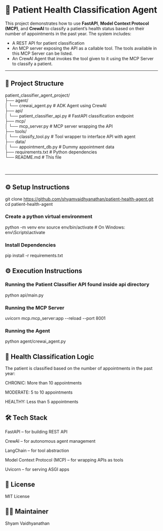 # 🏥 Patient Health Classification Agent

This project demonstrates how to use **FastAPI**, **Model Context Protocol (MCP)**, and **CrewAI** to classify a patient’s health status based on their number of appointments in the past year. The system includes:

- A REST API for patient classification
- An MCP server exposing the API as a callable tool. The tools available in this MCP Server can be listed.
- An CrewAI Agent that invokes the tool given to it using the MCP Server to classify a patient.



---


## 📁 Project Structure

patient_classifier_agent_project/ <br>
├── agent/ <br>
│ └── crewai_agent.py # ADK Agent using CrewAI <br>
├── api/ <br>
│ └── patient_classifier_api.py # FastAPI classification endpoint<br>
├── mcp/<br>
│ └── mcp_server.py # MCP server wrapping the API<br>
├── tools/<br>
│ └── classify_tool.py # Tool wrapper to interface API with agent<br>
├── data/<br>
│ └── appointment_db.py # Dummy appointment data<br>
├── requirements.txt # Python dependencies<br>
└── README.md # This file<br>
<br>
<br>


---

## ⚙️ Setup Instructions

git clone https://github.com/shyamvaidhyanathan/patient-health-agent.git
cd patient-health-agent



### Create a python virtual environment
python -m venv env
source env/bin/activate   # On Windows: env\Scripts\activate

### Install Dependencies
pip install -r requirements.txt



## ⚙️ Execution  Instructions

### Running the Patient Classifier API found inside api directory
python api/main.py


### Running the MCP Server  
uvicorn mcp.mcp_server:app --reload --port 8001


### Running the Agent 
python agent/crewai_agent.py




## 🧠 Health Classification Logic
The patient is classified based on the number of appointments in the past year:

CHRONIC: More than 10 appointments

MODERATE: 5 to 10 appointments

HEALTHY: Less than 5 appointments



## 🛠️ Tech Stack
FastAPI – for building REST API

CrewAI – for autonomous agent management

LangChain – for tool abstraction

Model Context Protocol (MCP) – for wrapping APIs as tools

Uvicorn – for serving ASGI apps



## 📄 License
MIT License


## 🙋‍♀️ Maintainer
Shyam Vaidhyanathan